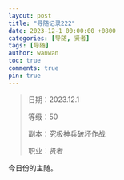 ```yaml
---
layout: post
title: "导随记录222"
date: 2023-12-1 00:00:00 +0800
categories: [导随, 贤者]
tags: [导随]
author: wanwan
toc: true
comments: true
pin: true
---
```

> 日期：2023.12.1
>
> 等级：50
>
> 副本：究极神兵破坏作战
>
> 职业：贤者

今日份的主随。